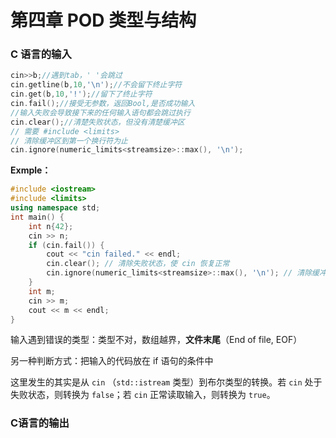 # 第四章 POD 类型与结构

### C 语言的输入

```c++
cin>>b;//遇到tab，' '会跳过
cin.getline(b,10,'\n');//不会留下终止字符
cin.get(b,10,'!');//留下了终止字符
cin.fail();//接受无参数，返回Bool,是否成功输入
//输入失败会导致接下来的任何输入语句都会跳过执行
cin.clear();//清楚失败状态，但没有清楚缓冲区
// 需要 #include <limits>
// 清除缓冲区到第一个换行符为止
cin.ignore(numeric_limits<streamsize>::max(), '\n');
```

**Exmple：**

```c++
#include <iostream>
#include <limits>
using namespace std;
int main() {
    int n{42};
    cin >> n;
    if (cin.fail()) {
        cout << "cin failed." << endl;
        cin.clear(); // 清除失败状态，使 cin 恢复正常
        cin.ignore(numeric_limits<streamsize>::max(), '\n'); // 清除缓冲区一行字符
    }
    int m;
    cin >> m;
    cout << m << endl;
}
```

输入遇到错误的类型：类型不对，数组越界，**文件末尾**（End of file, EOF）

另一种判断方式：把输入的代码放在 if 语句的条件中

这里发生的其实是从 `cin` （`std::istream` 类型）到布尔类型的转换。若 `cin` 处于失败状态，则转换为 `false`；若 `cin` 正常读取输入，则转换为 `true`。

### C语言的输出
